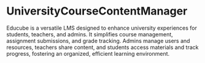 # UniversityCourseContentManager
Educube is a versatile LMS designed to enhance university experiences for students, teachers, and admins. It simplifies course management, assignment submissions, and grade tracking. Admins manage users and resources, teachers share content, and students access materials and track progress, fostering an organized, efficient learning environment.
